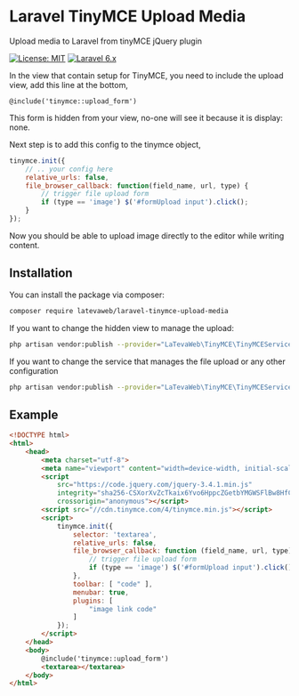 # Laravel TinyMCE Upload Media

Upload media to Laravel from tinyMCE jQuery plugin

[![License: MIT](https://img.shields.io/badge/License-MIT-yellow.svg)](https://opensource.org/licenses/MIT)
[![Laravel 6.x](https://img.shields.io/badge/Laravel-6.x-orange.svg)](http://laravel.com)


In the view that contain setup for TinyMCE, you need to include the upload view, add this line at the bottom,

`@include('tinymce::upload_form')`

This form is hidden from your view, no-one will see it because it is display: none.

Next step is to add this config to the tinymce object,
```js
tinymce.init({
    // .. your config here
    relative_urls: false,
    file_browser_callback: function(field_name, url, type) {
        // trigger file upload form
        if (type == 'image') $('#formUpload input').click();
    }
});
```

Now you should be able to upload image directly to the editor while writing content.

## Installation

You can install the package via composer:

``` bash
composer require latevaweb/laravel-tinymce-upload-media
```

If you want to change the hidden view to manage the upload:
``` bash
php artisan vendor:publish --provider="LaTevaWeb\TinyMCE\TinyMCEServiceProvider" --tag=view
```

If you want to change the service that manages the file upload or any other configuration
``` bash
php artisan vendor:publish --provider="LaTevaWeb\TinyMCE\TinyMCEServiceProvider" --tag=config
```

## Example

```html
<!DOCTYPE html>
<html>
    <head>
        <meta charset="utf-8">
        <meta name="viewport" content="width=device-width, initial-scale=1">
        <script
            src="https://code.jquery.com/jquery-3.4.1.min.js"
            integrity="sha256-CSXorXvZcTkaix6Yvo6HppcZGetbYMGWSFlBw8HfCJo="
            crossorigin="anonymous"></script>
        <script src="//cdn.tinymce.com/4/tinymce.min.js"></script>
        <script>           
            tinymce.init({
                selector: 'textarea',
                relative_urls: false,
                file_browser_callback: function (field_name, url, type) {
                    // trigger file upload form
                    if (type == 'image') $('#formUpload input').click();
                },
                toolbar: [ "code" ],
                menubar: true,
                plugins: [
                    "image link code"
                ]
            });
        </script>
    </head>
    <body>
        @include('tinymce::upload_form')
        <textarea></textarea>
    </body>
</html>

```